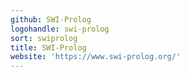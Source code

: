 ```yaml
---
github: SWI-Prolog
logohandle: swi-prolog
sort: swiprolog
title: SWI-Prolog
website: 'https://www.swi-prolog.org/'
---
```

